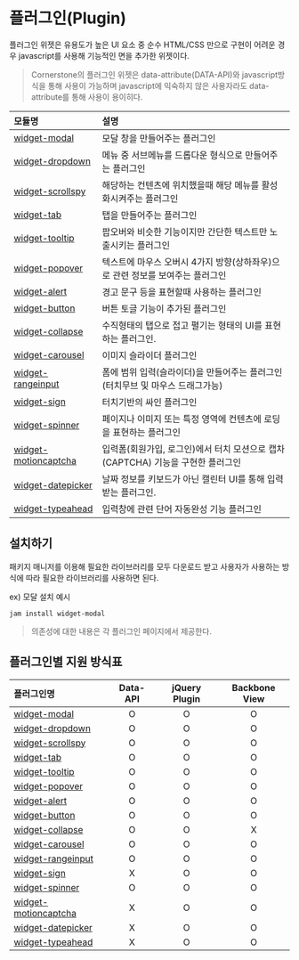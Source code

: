 <!--
{
    "id": 4300,
    "title": "플러그인(Plugin)",
    "outline": "플러그인 위젯은 유용도가 높은 UI 요소 중 순수 HTML/CSS 만으로 구현이 어려운 경우 javascript를 사용해 기능적인 면을 추가한 위젯이다.",
    "tags": ["widget", "plugin"],
    "section": "PLUG-IN",
    "order": [4, 3],
    "thumbnail": "4.3.0.plugin.png"
}
-->

# 플러그인(Plugin)

플러그인 위젯은 유용도가 높은 UI 요소 중 순수 HTML/CSS 만으로 구현이 어려운 경우 javascript를 사용해 기능적인 면을 추가한 위젯이다.

> Cornerstone의 플러그인 위젯은 data-attribute(DATA-API)와 javascript방식을 통해 사용이 가능하며 javascript에 익숙하지 않은 사용자라도 data-attribute를 통해 사용이 용이히다.

모듈명 | 설명
:-- | :--
[widget-modal](#4301) | 모달 창을 만들어주는 플러그인
[widget-dropdown](#4302) | 메뉴 중 서브메뉴를 드롭다운 형식으로 만들어주는 플러그인
[widget-scrollspy](#4303) | 해당하는 컨텐츠에 위치했을때 해당 메뉴를 활성화시켜주는 플러그인
[widget-tab](#4304) | 탭을 만들어주는 플러그인
[widget-tooltip](#4305) | 팝오버와 비슷한 기능이지만 간단한 텍스트만 노출시키는 플러그인
[widget-popover](#4306) | 텍스트에 마우스 오버시 4가지 방향(상하좌우)으로 관련 정보를 보여주는 플러그인
[widget-alert](#4307) | 경고 문구 등을 표현할때 사용하는 플러그인
[widget-button](#4308) | 버튼 토글 기능이 추가된 플러그인
[widget-collapse](#4309) | 수직형태의 탭으로 접고 펼기는 형태의 UI를 표현하는 플러그인.
[widget-carousel](#4310) | 이미지 슬라이더 플러그인
[widget-rangeinput](#4311) | 폼에 범위 입력(슬라이더)을 만들어주는 플러그인 (터치무브 및 마우스 드래그가능)
[widget-sign](#4312) | 터치기반의 싸인 플러그인
[widget-spinner](#4313) | 페이지나 이미지 또는 특정 영역에 컨텐츠에 로딩을 표현하는 플러그인
[widget-motioncaptcha](#4314) | 입력폼(회원가입, 로그인)에서 터치 모션으로 캡차(CAPTCHA) 기능을 구현한 플러그인
[widget-datepicker](#4315) | 날짜 정보를 키보드가 아닌 캘린터 UI를 통해 입력 받는 플러그인.
[widget-typeahead](#4316) | 입력창에 관련 단어 자동완성 기능 플러그인

## 설치하기

패키지 매니저를 이용해 필요한 라이브러리를 모두 다운로드 받고 사용자가 사용하는 방식에 따라 필요한 라이브러리를 사용하면 된다.

ex) 모달 설치 예시
```
jam install widget-modal
```

> 의존성에 대한 내용은 각 플러그인 페이지에서 제공한다.

## 플러그인별 지원 방식표

플러그인명 | Data-API | jQuery Plugin | Backbone View
:-- | :-: | :-: | :-:
[widget-modal](#4301) | O | O | O
[widget-dropdown](#4302) | O | O | O
[widget-scrollspy](#4303) | O | O | O
[widget-tab](#4304) | O | O | O
[widget-tooltip](#4305) | O | O | O
[widget-popover](#4306) | O | O | O
[widget-alert](#4307) | O | O | O
[widget-button](#4308) | O | O | O
[widget-collapse](#4309) | O | O | X
[widget-carousel](#4310) | O | O | O
[widget-rangeinput](#4311) | O | O | O
[widget-sign](#4312) | X | O | O
[widget-spinner](#4313) | O | O | O
[widget-motioncaptcha](#4314) | X | O | O
[widget-datepicker](#4315) | X | O | O
[widget-typeahead](#4316) | X | O | O